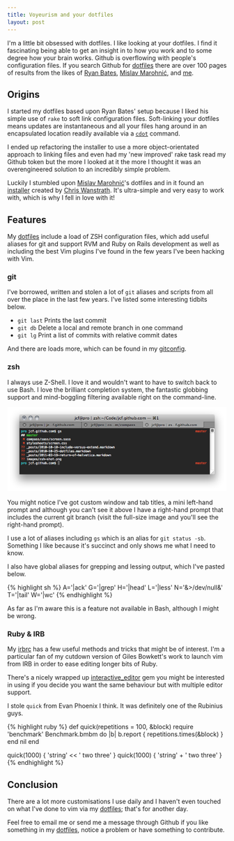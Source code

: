 ```yaml
---
title: Voyeurism and your dotfiles
layout: post
---
```


I'm a little bit obsessed with dotfiles. I like looking at your dotfiles. I
find it fascinating being able to get an insight in to how you work and to some
degree how your brain works. Github is overflowing with people's configuration
files. If you search Github for [dotfiles][] there are over 100 pages of
results from the likes of [Ryan Bates][], [Mislav Marohnić][], and
[me](http://github.com/jcf/dotfiles).

## Origins

I started my dotfiles based upon Ryan Bates' setup because I liked his simple
use of `rake` to soft link configuration files. Soft-linking your dotfiles
means updates are instantaneous and all your files hang around in an
encapsulated location readily available via a
[`cdot`](http://github.com/jcf/dotfiles/blob/master/zsh/aliases#L6) command.

I ended up refactoring the installer to use a more object-orientated approach
to linking files and even had my 'new improved' rake task read my Github token
but the more I looked at it the more I thought it was an overengineered
solution to an incredibly simple problem.

Luckily I stumbled upon [Mislav Marohnić][]'s dotfiles and in it found an
[installer](http://errtheblog.com/posts/89-huba-huba) created by [Chris
Wanstrath][]. It's ultra-simple and very easy to work with, which is why I fell
in love with it!

## Features

My [dotfiles][] include a load of ZSH configuration files, which add useful
aliases for git and support RVM and Ruby on Rails development as well as
including the best Vim plugins I've found in the few years I've been hacking
with Vim.

### git

I've borrowed, written and stolen a lot of `git` aliases and scripts from all
over the place in the last few years. I've listed some interesting tidbits
below.

- `git last` Prints the last commit
- `git db` Delete a local and remote branch in one command
- `git lg` Print a list of commits with relative commit dates

And there are loads more, which can be found in my
[gitconfig](http://github.com/jcf/dotfiles/blob/master/gitconfig).

### zsh

I always use Z-Shell. I love it and wouldn't want to have to switch back to use
Bash. I love the brilliant completion system, the fantastic globbing support
and mind-boggling filtering available right on the command-line.

[![ZSH shot](/images/zsh-shot.png)](/images/zsh-shot.png)

You might notice I've got custom window and tab titles, a mini left-hand prompt
and although you can't see it above I have a right-hand prompt that includes
the current git branch (visit the full-size image and you'll see the right-hand
prompt).

I use a lot of aliases including `gs` which is an alias for `git status -sb`.
Something I like because it's succinct and only shows me what I need to know.

I also have global aliases for grepping and lessing output, which I've pasted
below.

{% highlight sh %}
A='|ack'
G='|grep'
H='|head'
L='|less'
N='&>/dev/null&'
T='|tail'
W='|wc'
{% endhighlight %}

As far as I'm aware this is a feature not available in Bash, although I might
be wrong.

<h3>Ruby <span class="alt">&</span> IRB</h3>

My [irbrc][] has a few useful methods and tricks that might be of interest. I'm
a particular fan of my cutdown version of Giles Bowkett's work to launch vim
from IRB in order to ease editing longer bits of Ruby.

There's a nicely wrapped up
[interactive_editor](http://github.com/jberkel/interactive_editor) gem you
might be interested in using if you decide you want the same behaviour but with
multiple editor support.

I stole `quick` from Evan Phoenix I think. It was definitely one of the
Rubinius guys.

{% highlight ruby %}
def quick(repetitions = 100, &block)
  require 'benchmark'
  Benchmark.bmbm do |b|
    b.report { repetitions.times(&block) }
  end
  nil
end

quick(1000) { 'string' << ' two three' }
quick(1000) { 'string' + ' two three' }
{% endhighlight %}

## Conclusion

There are a lot more customisations I use daily and I haven't even touched on
what I've done to vim via my [dotfiles][]; that's for another day.

Feel free to email me or send me a message through Github if you like something
in my [dotfiles][], notice a problem or have something to contribute.

[Ryan Bates]: http://github.com/ryanb/dotfiles
[Mislav Marohnić]: http://github.com/mislav/dotfiles
[Chris Wanstrath]: http://errtheblog.com/
[dotfiles]: http://github.com/jcf/dotfiles
[irbrc]: http://github.com/jcf/dotfiles/blob/master/irbrc
